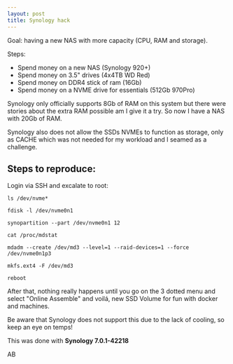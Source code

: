 ```yaml
---
layout: post
title: Synology hack
---
```


Goal: having a new NAS with more capacity (CPU, RAM and storage).

Steps:
* Spend money on a new NAS (Synology 920+)
* Spend money on 3.5" drives (4x4TB WD Red)
* Spend money on DDR4 stick of ram (16Gb)
* Spend money on a NVME drive for essentials (512Gb 970Pro)

Synology only officially supports 8Gb of RAM on this system but there were stories about the extra RAM possible am I give it a try. So now I have a NAS with 20Gb of RAM.

Synology also does not allow the SSDs NVMEs to function as storage, only as CACHE which was not needed for my workload and I seamed as a challenge.


## Steps to reproduce:

Login via SSH and excalate to root:

```
ls /dev/nvme*
```
```
fdisk -l /dev/nvme0n1
```
```
synopartition --part /dev/nvme0n1 12
```
```
cat /proc/mdstat
```
```
mdadm --create /dev/md3 --level=1 --raid-devices=1 --force /dev/nvme0n1p3
```
```
mkfs.ext4 -F /dev/md3
```
```
reboot
```

After that, nothing really happens until you go on the 3 dotted menu and select "Online Assemble" and voilá, new SSD Volume for fun with docker and machines.

Be aware that Synology does not support this due to the lack of cooling, so keep an eye on temps!

This was done with **Synology 7.0.1-42218**

AB
